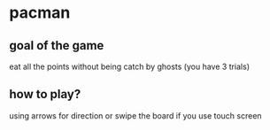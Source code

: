 # pacman

## goal of the game
eat all the points without being catch by ghosts (you have 3 trials)

## how to play?
using arrows for direction or swipe the board if you use touch screen
